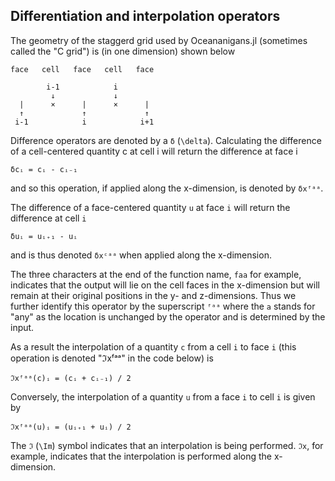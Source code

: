 ## Differentiation and interpolation operators

The geometry of the staggerd grid used by Oceananigans.jl (sometimes called the "C grid")
is (in one dimension) shown below
```
face   cell   face   cell   face

        i-1            i
         ↓             ↓
  |      ×      |      ×      |
  ↑             ↑             ↑
 i-1            i            i+1
```
Difference operators are denoted by a `δ` (`\delta`). Calculating the difference
of a cell-centered quantity c at cell i will return the difference at face i
```
δcᵢ = cᵢ - cᵢ₋₁
```
and so this operation, if applied along the x-dimension, is denoted by `δxᶠᵃᵃ`.

The difference of a face-centered quantity `u` at face `i` will return the difference
at cell `i`
```
δuᵢ = uᵢ₊₁ - uᵢ
```
and is thus denoted `δxᶜᵃᵃ` when applied along the x-dimension.

The three characters at the end of the function name, `faa` for example, indicates that
the output will lie on the cell faces in the x-dimension but will remain at their original
positions in the y- and z-dimensions. Thus we further identify this operator by the
superscript `ᶠᵃᵃ` where the `a` stands for "any" as the location is unchanged by the
operator and is determined by the input.

As a result the interpolation of a quantity `c` from a cell `i` to face `i`
(this operation is denoted "ℑxᶠᵃᵃ" in the code below) is
```
ℑxᶠᵃᵃ(c)ᵢ = (cᵢ + cᵢ₋₁) / 2
```
Conversely, the interpolation of a quantity `u` from a face `i` to cell `i` is given by
```
ℑxᶠᵃᵃ(u)ᵢ = (uᵢ₊₁ + uᵢ) / 2
```
The `ℑ` (`\Im`) symbol indicates that an interpolation is being performed.
`ℑx`, for example, indicates that the interpolation is performed along the x-dimension.
